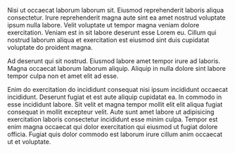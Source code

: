Nisi ut occaecat laborum laborum sit. Eiusmod reprehenderit laboris aliqua consectetur. Irure reprehenderit magna aute sint ea amet nostrud voluptate ipsum nulla labore. Velit voluptate ut tempor magna veniam dolore exercitation. Veniam est in sit labore deserunt esse Lorem eu. Cillum qui nostrud laborum aliqua et exercitation est eiusmod sint duis cupidatat voluptate do proident magna.

Ad deserunt qui sit nostrud. Eiusmod labore amet tempor irure ad laboris. Magna occaecat laborum laborum aliquip. Aliquip in nulla dolore sint labore tempor culpa non et amet elit ad esse.

Enim do exercitation do incididunt consequat nisi ipsum incididunt occaecat incididunt. Deserunt fugiat et est aute aliquip cupidatat ea. In commodo in esse incididunt labore. Sit velit et magna tempor mollit elit elit aliqua fugiat consequat in mollit excepteur velit. Aute sunt amet labore ut adipisicing exercitation laboris consectetur incididunt esse minim culpa. Tempor est enim magna occaecat qui dolor exercitation qui eiusmod ut fugiat dolore officia. Fugiat quis dolor commodo est laborum irure cillum anim occaecat ut et voluptate.